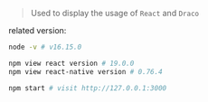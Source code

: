 > Used to display the usage of `React` and `Draco`

related version:
```bash
node -v # v16.15.0

npm view react version # 19.0.0
npm view react-native version # 0.76.4

npm start # visit http://127.0.0.1:3000
```